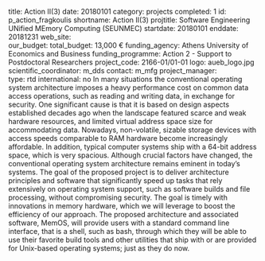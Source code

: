 title: Action II(3)
date:  20180101
category: projects
completed: 1
id: p_action_fragkoulis
shortname: Action II(3)
projtitle: Software Engineering UNified MEmory Computing (SEUNMEC)
startdate:  20180101
enddate: 20181231
web_site:  
our_budget:
total_budget: 13,000 €
funding_agency: Athens University of Economics and Business
funding_programme: Action 2 - Support to Postdoctoral Researchers
project_code: 2166-01/01-01
logo: aueb_logo.jpg  
scientific_coordinator: m_dds
contact: m_mfg
project_manager:  
type: rtd
international: no
In many situations the conventional operating system architecture imposes a heavy performance cost on common data access operations, such as reading and writing data, in exchange for security. One significant cause is that it is based on design aspects established decades ago when the landscape featured scarce and weak hardware resources, and limited virtual address space size for accommodating data. Nowadays, non-volatile, sizable storage devices with access speeds comparable to RAM hardware become increasingly affordable. In addition, typical computer systems ship with a 64-bit address space, which is very spacious. Although crucial factors have changed, the conventional operating system architecture remains eminent in today’s systems. The goal of the proposed project is to deliver architecture principles and software that significantly speed up tasks that rely extensively on operating system support, such as software builds and file processing, without compromising security. The goal is timely with innovations in memory hardware, which we will leverage to boost the efficiency of our approach. The proposed architecture and associated software, MemOS, will provide users with a standard command line interface, that is a shell, such as bash, through which they will be able to use their favorite build tools and other utilities that ship with or are provided for Unix-based operating systems; just as they do now.
